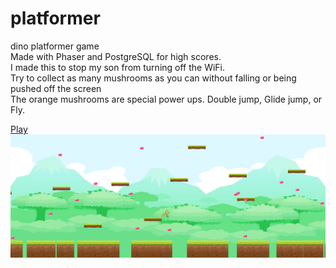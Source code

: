 # platformer
dino platformer game  
Made with Phaser and PostgreSQL for high scores.  
I made this to stop my son from turning off the WiFi.  
Try to collect as many mushrooms as you can without falling or being pushed off the screen  
The orange mushrooms are special power ups. Double jump, Glide jump, or Fly. 

[Play](https://dinoplatformer.herokuapp.com/)  
![main screen](/public/assets/menu.png)  

